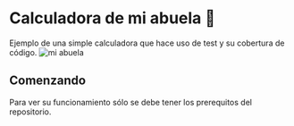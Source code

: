 # Calculadora de mi abuela 🚀

Ejemplo de una simple calculadora que hace uso de test y su cobertura de código. 
![mi abuela](../images/abuela.png=250x250)
## Comenzando 

Para ver su funcionamiento sólo se debe tener los prerequitos del repositorio.

